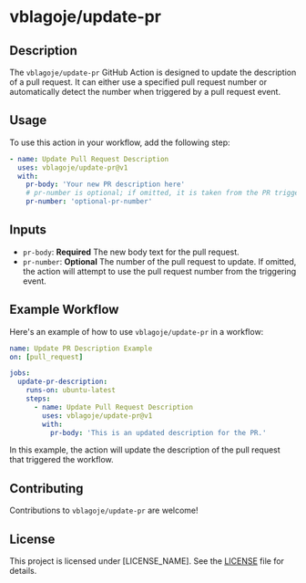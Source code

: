 # vblagoje/update-pr

## Description
The `vblagoje/update-pr` GitHub Action is designed to update the description of a pull request. It can either use a specified pull request number or automatically detect the number when triggered by a pull request event.

## Usage
To use this action in your workflow, add the following step:

```yaml
- name: Update Pull Request Description
  uses: vblagoje/update-pr@v1
  with:
    pr-body: 'Your new PR description here'
    # pr-number is optional; if omitted, it is taken from the PR triggering the workflow
    pr-number: 'optional-pr-number'
```

## Inputs
- `pr-body`: **Required** The new body text for the pull request.
- `pr-number`: **Optional** The number of the pull request to update. If omitted, the action will attempt to use the pull request number from the triggering event.

## Example Workflow
Here's an example of how to use `vblagoje/update-pr` in a workflow:

```yaml
name: Update PR Description Example
on: [pull_request]

jobs:
  update-pr-description:
    runs-on: ubuntu-latest
    steps:
      - name: Update Pull Request Description
        uses: vblagoje/update-pr@v1
        with:
          pr-body: 'This is an updated description for the PR.'
```

In this example, the action will update the description of the pull request that triggered the workflow.

## Contributing
Contributions to `vblagoje/update-pr` are welcome! 

## License
This project is licensed under [LICENSE_NAME]. See the [LICENSE](LICENSE) file for details.

